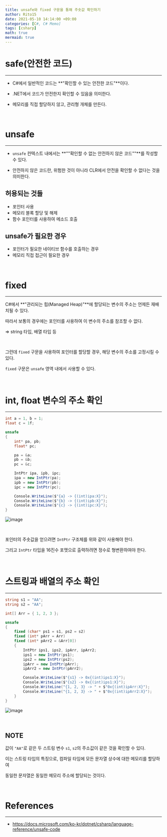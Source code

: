 ```yaml
---
title: unsafe와 fixed 구문을 통해 주솟값 확인하기
author: Rito15
date: 2021-05-10 14:14:00 +09:00
categories: [C#, C# Memo]
tags: [csharp]
math: true
mermaid: true
---
```


# safe(안전한 코드)
---

- C#에서 일반적인 코드는 **"확인할 수 있는 안전한 코드"**이다.

- .NET에서 코드가 안전한지 확인할 수 있음을 의미한다.

- 메모리를 직접 할당하지 않고, 관리형 개체를 만든다.

<br>

# unsafe
---
- `unsafe` 컨텍스트 내에서는 **""확인할 수 없는 안전하지 않은 코드""**를 작성할 수 있다.

- 안전하지 않은 코드란, 위험한 것이 아니라 CLR에서 안전을 확인할 수 없다는 것을 의미한다.

## 허용되는 것들
  - 포인터 사용
  - 메모리 블록 할당 및 해제
  - 함수 포인터를 사용하여 메소드 호출

## unsafe가 필요한 경우
  - 포인터가 필요한 네이티브 함수를 호출하는 경우
  - 메모리 직접 접근이 필요한 경우

<br>

# fixed
---

C#에서 **"관리되는 힙(Managed Heap)"**에 할당되는 변수의 주소는 언제든 재배치될 수 있다.

따라서 보통의 경우에는 포인터를 사용하여 이 변수의 주소를 참조할 수 없다.

=> string 타입, 배열 타입 등

<br>

그런데 `fixed` 구문을 사용하여 포인터를 할당할 경우, 해당 변수의 주소를 고정시킬 수 있다.

`fixed` 구문은 `unsafe` 영역 내에서 사용할 수 있다.

<br>

# int, float 변수의 주소 확인
---

```cs
int a = 1, b = 1;
float c = 1f;

unsafe
{
    int* pa, pb;
    float* pc;

    pa = &a;
    pb = &b;
    pc = &c;

    IntPtr ipa, ipb, ipc;
    ipa = new IntPtr(pa);
    ipb = new IntPtr(pb);
    ipc = new IntPtr(pc);

    Console.WriteLine($"{a} -> {(int)ipa:X}");
    Console.WriteLine($"{b} -> {(int)ipb:X}");
    Console.WriteLine($"{c} -> {(int)ipc:X}");
}
```

![image](https://user-images.githubusercontent.com/42164422/117620691-af175d00-b1ab-11eb-902d-a9612f7bace4.png)

<br>

포인터의 주솟값을 얻으려면 `IntPtr` 구조체를 위와 같이 사용해야 한다.

그리고 `IntPtr` 타입을 16진수 포맷으로 출력하려면 정수로 형변환하여야 한다.

<br>

# 스트링과 배열의 주소 확인
---

```cs
string s1 = "AA";
string s2 = "AA";

int[] Arr = { 1, 2, 3 };

unsafe
{
    fixed (char* ps1 = s1, ps2 = s2)
    fixed (int* pArr = Arr)
    fixed (int* pArr2 = &Arr[0])
    {
        IntPtr ips1, ips2, ipArr, ipArr2;
        ips1 = new IntPtr(ps1);
        ips2 = new IntPtr(ps2);
        ipArr = new IntPtr(pArr);
        ipArr2 = new IntPtr(pArr2);

        Console.WriteLine($"{s1} -> 0x{(int)ips1:X}");
        Console.WriteLine($"{s2} -> 0x{(int)ips1:X}");
        Console.WriteLine("{1, 2, 3} -> " + $"0x{(int)ipArr:X}");
        Console.WriteLine("{1, 2, 3} -> " + $"0x{(int)ipArr2:X}");
    }
}
```

![image](https://user-images.githubusercontent.com/42164422/117620087-11239280-b1ab-11eb-9b1c-eb3944ca14fc.png)

<br>

## NOTE

값이 `"AA"`로 같은 두 스트링 변수 `s1`, `s2`의 주소값이 같은 것을 확인할 수 있다.

이는 스트링 타입의 특징으로, 컴파일 타임에 모든 문자열 상수에 대한 메모리를 할당하여

동일한 문자열은 동일한 메모리 주소에 할당되는 것이다.

<br>

# References
---
- <https://docs.microsoft.com/ko-kr/dotnet/csharp/language-reference/unsafe-code>
